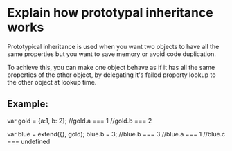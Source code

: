 # Explain how prototypal inheritance works

Prototypical inheritance is used when you want two objects to have all the same properties but you want to save memory or avoid code duplication.

To achieve this, you can make one object behave as if it has all the same properties of the other object, by delegating it's failed property lookup to the other object at lookup time.

## Example: 
var gold = {a:1, b: 2}; 
//gold.a === 1
//gold.b === 2

var blue = extend({}, gold);
blue.b = 3;
//blue.b === 3
//blue.a === 1
//blue.c === undefined